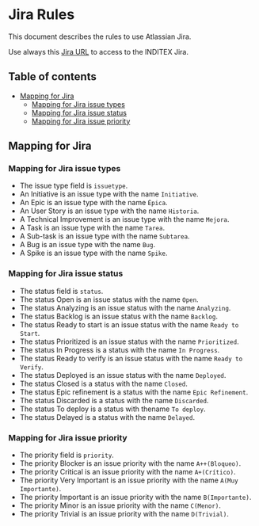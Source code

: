 # Jira Rules

This document describes the rules to use Atlassian Jira.

Use always this [Jira URL](https://jira.inditex.com/jira) to access to the INDITEX Jira.

## Table of contents

- [Mapping for Jira](#mapping-for-jira)
  - [Mapping for Jira issue types](#mapping-for-jira-issue-types)
  - [Mapping for Jira issue status](#mapping-for-jira-issue-status)
  - [Mapping for Jira issue priority](#mapping-for-jira-issue-priority)

## Mapping for Jira

### Mapping for Jira issue types

- The issue type field is `issuetype`.
- An Initiative is an issue type with the name `Initiative`.
- An Epic is an issue type with the name `Épica`.
- An User Story is an issue type with the name `Historia`.
- A Technical Improvement is an issue type with the name `Mejora`.
- A Task is an issue type with the name `Tarea`.
- A Sub-task is an issue type with the name `Subtarea`.
- A Bug is an issue type with the name `Bug`.
- A Spike is an issue type with the name `Spike`.

### Mapping for Jira issue status

- The status field is `status`.
- The status Open is an issue status with the name `Open`.
- The status Analyzing is an issue status with the name `Analyzing`.
- The status Backlog is an issue status with the name `Backlog`.
- The status Ready to start is an issue status with the name `Ready to Start`.
- The status Prioritized is an issue status with the name `Prioritized`.
- The status In Progress is a status with the name `In Progress`.
- The status Ready to verify is an issue status with the name `Ready to Verify`.
- The status Deployed is an issue status with the name `Deployed`.
- The status Closed is a status with the name `Closed`.
- The status Epic refinement is a status with the name `Epic Refinement`.
- The status Discarded is a status with the name `Discarded`.
- The status To deploy is a status with thename `To deploy`.
- The status Delayed is a status with the name `Delayed`.

### Mapping for Jira issue priority

- The priority field is `priority`.
- The priority Blocker is an issue priority with the name `A++(Bloqueo)`.
- The priority Critical is an issue priority with the name `A+(Crítico)`.
- The priority Very Important is an issue priority with the name `A(Muy Importante)`.
- The priority Important is an issue priority with the name `B(Importante)`.
- The priority Minor is an issue priority with the name `C(Menor)`.
- The priority Trivial is an issue priority with the name `D(Trivial)`.
